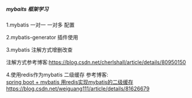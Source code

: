 
##### mybaits 框架学习

1.mybatis 一对一 一对多 配置



2.mybatis-generator 插件使用



3.mybatis 注解方式增删改查

注解方式参考博客:https://blog.csdn.net/cherlshall/article/details/80950150
<br>

4.使用redis作为mybatis 二级缓存
参考博客:
<br>
[spring boot + mybatis 用redis实现mybatis的二级缓存](https://blog.csdn.net/weiguang111/article/details/81626679)
https://blog.csdn.net/weiguang111/article/details/81626679
<br>




